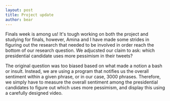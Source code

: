 ```yaml
---
layout: post
title: Project update
author: bear
---
```


Finals week is among us! It's tough working on both the project and studying for finals, however,
Amina and I have made some strides in figuring out the research that needed to be involved in order 
reach the bottom of our research question. We adjucsted our claim to ask: which presidential candidate uses 
more pessimism in their tweets?

The original question was too biased based on what made a notion a bash or insult. Instead, we are 
using a program that notifies us the overall sentiment within a given phrase, or in our case, 3000 phrases.
Therefore, we simply have to measure the overall sentiment among the presidential candidates to figure out
which uses more pessimism, and display this using a carefully designed video.
